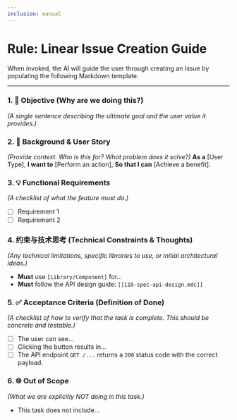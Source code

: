 ```yaml
---
inclusion: manual
---
```

# Rule: Linear Issue Creation Guide

When invoked, the AI will guide the user through creating an Issue by populating the following Markdown template.

---

### **1. 🎯 Objective (Why are we doing this?)**
*(A single sentence describing the ultimate goal and the user value it provides.)*

### **2. 📝 Background & User Story**
*(Provide context. Who is this for? What problem does it solve?)*
**As a** [User Type],
**I want to** [Perform an action],
**So that I can** [Achieve a benefit].

### **3. 💡 Functional Requirements**
*(A checklist of what the feature must do.)*
- [ ] Requirement 1
- [ ] Requirement 2

### **4. 约束与技术思考 (Technical Constraints & Thoughts)**
*(Any technical limitations, specific libraries to use, or initial architectural ideas.)*
- **Must** use `[Library/Component]` for...
- **Must** follow the API design guide: `[[110-spec-api-design.mdc]]`

### **5. ✅ Acceptance Criteria (Definition of Done)**
*(A checklist of how to verify that the task is complete. This should be concrete and testable.)*
- [ ] The user can see...
- [ ] Clicking the button results in...
- [ ] The API endpoint `GET /...` returns a `200` status code with the correct payload.

### **6. 🌐 Out of Scope**
*(What we are explicitly NOT doing in this task.)*
- This task does not include...